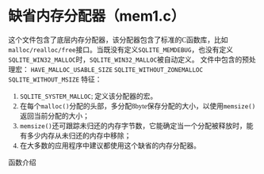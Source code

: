 #  缺省内存分配器（mem1.c）
<font face="微软雅黑">

这个文件包含了底层内存分配器，该分配器包含了标准的C函数库，比如`malloc/realloc/free`接口。当既没有定义`SQLITE_MEMDEBUG`，也没有定义`SQLITE_WIN32_MALLOC`时，`SQLITE_WIN32_MALLOC`被自动定义。
文件中包含的预处理宏：
`HAVE_MALLOC_USABLE_SIZE`
`SQLITE_WITHOUT_ZONEMALLOC`
`SQLITE_WITHOUT_MSIZE`
特征：
1. `SQLITE_SYSTEM_MALLOC`;
定义该分配器的宏。
2. 在每个`malloc()`分配的头部，多分配8byte保存分配的大小，以使用`memsize()`返回当前分配的大小；
3. `memsize()`还可跟踪未归还的内存字节数，它能确定当一个分配被释放时，能有多少内存从未归还的内存中移除；
4. 在大多数的应用程序中建议都使用这个缺省的内存分配器。

函数介绍


